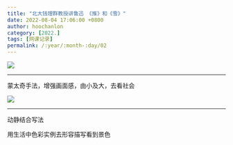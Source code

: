 ```yaml
---
title: "北大钱理群教授讲鲁迅 《推》和《雪》"
date: 2022-08-04 17:06:00 +0800
author: hoochanlon
category: [2022.]
tags: [网课记录]
permalink: /:year/:month-:day/02
---
```


![](https://i.imgtg.com/2022/08/04/AxcoF.png)

---

蒙太奇手法，增强画面感，由小及大，去看社会

<!-- more -->

![](https://i.imgtg.com/2022/08/04/AxSsD.png)

---

动静结合写法

用生活中色彩实例去形容描写看到景色